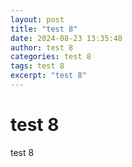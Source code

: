 ```yaml
---
layout: post
title: "test 8"
date: 2024-08-23 13:35:48
author: test 8
categories: test 8
tags: test 8
excerpt: "test 8"
---
```

# test 8

test 8
